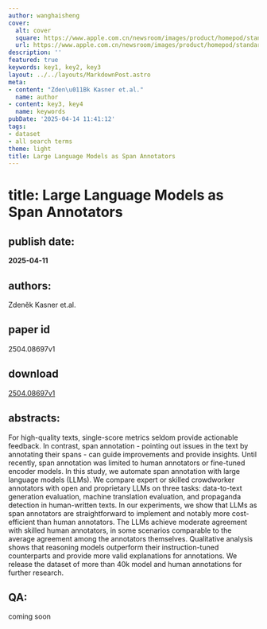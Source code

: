 ```yaml
---
author: wanghaisheng
cover:
  alt: cover
  square: https://www.apple.com.cn/newsroom/images/product/homepod/standard/Apple-HomePod-hero-230118_big.jpg.large_2x.jpg
  url: https://www.apple.com.cn/newsroom/images/product/homepod/standard/Apple-HomePod-hero-230118_big.jpg.large_2x.jpg
description: ''
featured: true
keywords: key1, key2, key3
layout: ../../layouts/MarkdownPost.astro
meta:
- content: "Zden\u011Bk Kasner et.al."
  name: author
- content: key3, key4
  name: keywords
pubDate: '2025-04-14 11:41:12'
tags:
- dataset
- all search terms
theme: light
title: Large Language Models as Span Annotators
---
```


# title: Large Language Models as Span Annotators 
## publish date: 
**2025-04-11** 
## authors: 
  Zdeněk Kasner et.al. 
## paper id
2504.08697v1
## download
[2504.08697v1](http://arxiv.org/abs/2504.08697v1)
## abstracts:
For high-quality texts, single-score metrics seldom provide actionable feedback. In contrast, span annotation - pointing out issues in the text by annotating their spans - can guide improvements and provide insights. Until recently, span annotation was limited to human annotators or fine-tuned encoder models. In this study, we automate span annotation with large language models (LLMs). We compare expert or skilled crowdworker annotators with open and proprietary LLMs on three tasks: data-to-text generation evaluation, machine translation evaluation, and propaganda detection in human-written texts. In our experiments, we show that LLMs as span annotators are straightforward to implement and notably more cost-efficient than human annotators. The LLMs achieve moderate agreement with skilled human annotators, in some scenarios comparable to the average agreement among the annotators themselves. Qualitative analysis shows that reasoning models outperform their instruction-tuned counterparts and provide more valid explanations for annotations. We release the dataset of more than 40k model and human annotations for further research.
## QA:
coming soon
